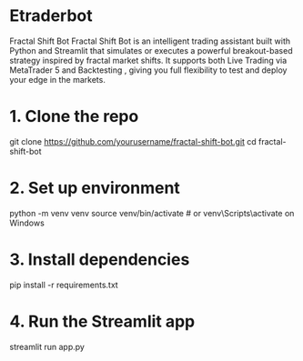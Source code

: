 # Etraderbot
 Fractal Shift Bot Fractal Shift Bot is an intelligent trading assistant built with Python and Streamlit that simulates or executes a powerful breakout-based strategy inspired by fractal market shifts.  It supports both Live Trading via MetaTrader 5 and Backtesting , giving you full flexibility to test and deploy your edge in the markets.
# 1. Clone the repo
git clone https://github.com/yourusername/fractal-shift-bot.git
cd fractal-shift-bot

# 2. Set up environment
python -m venv venv
source venv/bin/activate  # or venv\Scripts\activate on Windows

# 3. Install dependencies
pip install -r requirements.txt

# 4. Run the Streamlit app
streamlit run app.py
